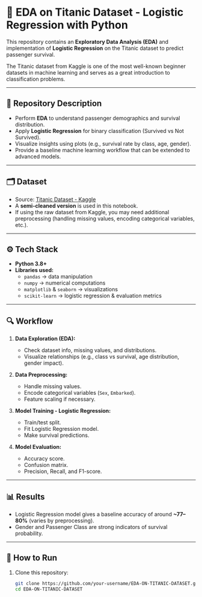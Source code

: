 
# 🚢 EDA on Titanic Dataset - Logistic Regression with Python  

This repository contains an **Exploratory Data Analysis (EDA)** and implementation of **Logistic Regression** on the Titanic dataset to predict passenger survival.  

The Titanic dataset from Kaggle is one of the most well-known beginner datasets in machine learning and serves as a great introduction to classification problems.  

---

## 📌 Repository Description  

- Perform **EDA** to understand passenger demographics and survival distribution.  
- Apply **Logistic Regression** for binary classification (Survived vs Not Survived).  
- Visualize insights using plots (e.g., survival rate by class, age, gender).  
- Provide a baseline machine learning workflow that can be extended to advanced models.  

---

## 🗂 Dataset  

- Source: [Titanic Dataset - Kaggle](https://www.kaggle.com/c/titanic)  
- A **semi-cleaned version** is used in this notebook.  
- If using the raw dataset from Kaggle, you may need additional preprocessing (handling missing values, encoding categorical variables, etc.).  

---

## ⚙️ Tech Stack  

- **Python 3.8+**  
- **Libraries used:**  
  - `pandas` → data manipulation  
  - `numpy` → numerical computations  
  - `matplotlib` & `seaborn` → visualizations  
  - `scikit-learn` → logistic regression & evaluation metrics  

---

## 🔍 Workflow  

1. **Data Exploration (EDA):**  
   - Check dataset info, missing values, and distributions.  
   - Visualize relationships (e.g., class vs survival, age distribution, gender impact).  

2. **Data Preprocessing:**  
   - Handle missing values.  
   - Encode categorical variables (`Sex`, `Embarked`).  
   - Feature scaling if necessary.  

3. **Model Training - Logistic Regression:**  
   - Train/test split.  
   - Fit Logistic Regression model.  
   - Make survival predictions.  

4. **Model Evaluation:**  
   - Accuracy score.  
   - Confusion matrix.  
   - Precision, Recall, and F1-score.  

---

## 📊 Results  

- Logistic Regression model gives a baseline accuracy of around **~77–80%** (varies by preprocessing).  
- Gender and Passenger Class are strong indicators of survival probability.  

---

## 🚀 How to Run  

1. Clone this repository:  
   ```bash
   git clone https://github.com/your-username/EDA-ON-TITANIC-DATASET.git
   cd EDA-ON-TITANIC-DATASET


   
